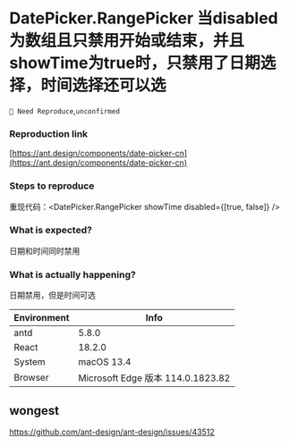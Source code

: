 # DatePicker.RangePicker 当disabled为数组且只禁用开始或结束，并且showTime为true时，只禁用了日期选择，时间选择还可以选

`🤔 Need Reproduce`,`unconfirmed`

### Reproduction link

[https://ant.design/components/date-picker-cn](https://ant.design/components/date-picker-cn)

### Steps to reproduce

重现代码：<DatePicker.RangePicker showTime disabled={[true, false]} />

### What is expected?

日期和时间同时禁用

### What is actually happening?

日期禁用，但是时间可选

| Environment | Info                              |
| ----------- | --------------------------------- |
| antd        | 5.8.0                             |
| React       | 18.2.0                            |
| System      | macOS 13.4                        |
| Browser     | Microsoft Edge 版本 114.0.1823.82 |

<!-- generated by ant-design-issue-helper. DO NOT REMOVE -->

## wongest

https://github.com/ant-design/ant-design/issues/43512
